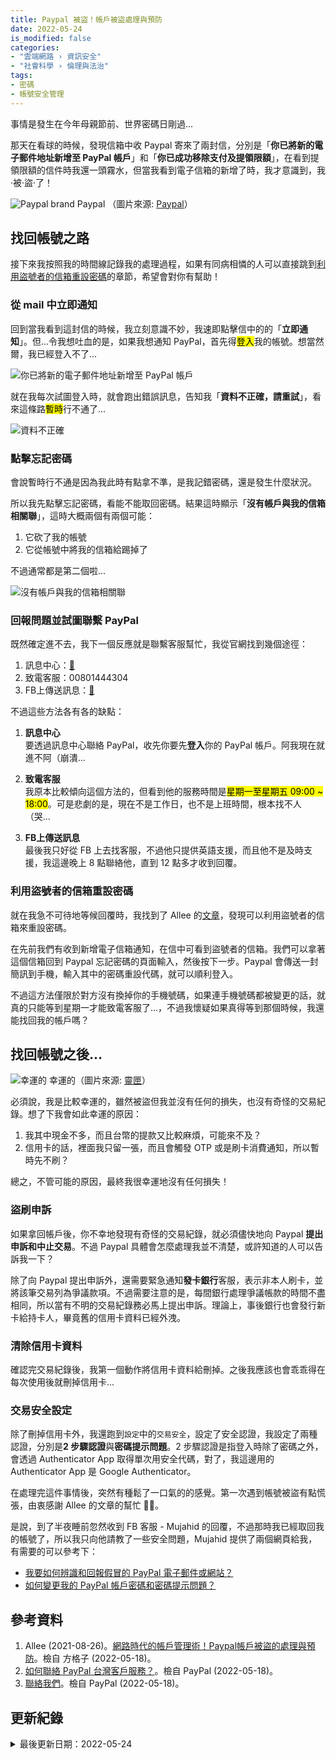 ```yaml
---
title: Paypal 被盜！帳戶被盜處理與預防
date: 2022-05-24
is_modified: false
categories:
- "雲端網路 › 資訊安全"
- "社會科學 › 倫理與法治"
tags:
- 密碼
- 帳號安全管理
--- 
```


事情是發生在今年母親節前、世界密碼日剛過...
  
那天在看球的時候，發現信箱中收 Paypal 寄來了兩封信，分別是「**你已將新的電子郵件地址新增至 PayPal 帳戶**」和「**你已成功移除支付及提領限額**」，在看到提領限額的信件時我還一頭霧水，但當我看到電子信箱的新增了時，我才意識到，我·被·盜·了！

<!--more-->

<p class="illustration">
    <img src="https://i.imgur.com/iIagdGC.png" alt="Paypal brand">
    Paypal （圖片來源: <a href="https://www.paypal.com/tw/webapps/mpp/home" >Paypal</a>）
</p>



## 找回帳號之路
接下來我按照我的時間線記錄我的處理過程，如果有同病相憐的人可以直接跳到[利用盜號者的信箱重設密碼](#利用盜號者的信箱重設密碼)的章節，希望會對你有幫助！


### 從 mail 中立即通知
回到當我看到這封信的時候，我立刻意識不妙，我速即點擊信中的的「**立即通知**」。但...令我想吐血的是，如果我想通知 PayPal，首先得<mark class="bold">登入</mark>我的帳號。想當然爾，我已經登入不了...

<p class="illustration">
    <img src="https://i.imgur.com/GwLnys1.png" alt="你已將新的電子郵件地址新增至 PayPal 帳戶">
</p>

就在我每次試圖登入時，就會跑出錯誤訊息，告知我「**資料不正確，請重試**」，看來這條路<mark class="bold">暫時</mark>行不通了...

<p class="illustration">
    <img src="https://i.imgur.com/kopan5J.png" alt="資料不正確">
</p>


### 點擊忘記密碼
會說暫時行不通是因為我此時有點拿不準，是我記錯密碼，還是發生什麼狀況。

所以我先點擊忘記密碼，看能不能取回密碼。結果這時顯示「**沒有帳戶與我的信箱相關聯**」，這時大概兩個有兩個可能：
1. 它砍了我的帳號
2. 它從帳號中將我的信箱給踢掉了

不過通常都是第二個啦...

<p class="illustration">
    <img src="https://i.imgur.com/khjHMou.png" alt="沒有帳戶與我的信箱相關聯">
</p>


### 回報問題並試圖聯繫 PayPal
既然確定進不去，我下一個反應就是聯繫客服幫忙，我從官網找到幾個途徑：
1. 訊息中心：[🚪](https://www.paypal.com/smc/async/home)
2. 致電客服：00801444304
3. FB上傳送訊息：[🚪](https://www.facebook.com/PayPal)

<p class="paragraph-spacing"></p>

不過這些方法各有各的缺點：
1. **訊息中心**  
   要透過訊息中心聯絡 PayPal，收先你要先**登入**你的 PayPal 帳戶。阿我現在就進不阿（崩潰...
   
2. **致電客服**  
   我原本比較傾向這個方法的，但看到他的服務時間是<mark class="bold">星期一至星期五 09:00 ~ 18:00</mark>。可是悲劇的是，現在不是工作日，也不是上班時間，根本找不人（哭...
   
3. **FB上傳送訊息**  
   最後我只好從 FB 上去找客服，不過他只提供英語支援，而且他不是及時支援，我這邊晚上 8 點聯絡他，直到 12 點多才收到回覆。
   

### 利用盜號者的信箱重設密碼
就在我急不可待地等候回覆時，我找到了 Allee 的[文章](https://vocus.cc/article/61271450fd8978000152a173)，發現可以利用盜號者的信箱來重設密碼。

在先前我們有收到新增電子信箱通知，在信中可看到盜號者的信箱。我們可以拿著這個信箱回到 Paypal 忘記密碼的頁面輸入，然後按下一步。Paypal 會傳送一封簡訊到手機，輸入其中的密碼重設代碼，就可以順利登入。

不過這方法僅限於對方沒有換掉你的手機號碼，如果連手機號碼都被變更的話，就真的只能等到星期一才能致電客服了...，不過我懷疑如果真得等到那個時候，我還能找回我的帳戶嗎？
 


## 找回帳號之後...
<p class="illustration">
    <img src="https://i.imgur.com/0AA8xCZ.png" alt="幸運的">
    幸運的（圖片來源: <a href="https://www.lnka.tw/html/topic/17919.html">靈匣</a>）
</p>

必須說，我是比較幸運的，雖然被盜但我並沒有任何的損失，也沒有奇怪的交易紀錄。想了下我會如此幸運的原因：
1. 我其中現金不多，而且台幣的提款又比較麻煩，可能來不及？
2. 信用卡的話，裡面我只留一張，而且會觸發 OTP 或是刷卡消費通知，所以暫時先不刷？

總之，不管可能的原因，最終我很幸運地沒有任何損失！


### 盜刷申訴
如果拿回帳戶後，你不幸地發現有奇怪的交易紀錄，就必須儘快地向 Paypal **提出申訴和中止交易**。不過 Paypal 具體會怎麼處理我並不清楚，或許知道的人可以告訴我一下？

除了向 Paypal 提出申訴外，還需要緊急通知**發卡銀行**客服，表示非本人刷卡，並將該筆交易列為爭議款項。不過需要注意的是，每間銀行處理爭議帳款的時間不盡相同，所以當有不明的交易紀錄務必馬上提出申訴。理論上，事後銀行也會發行新卡給持卡人，畢竟舊的信用卡資料已經外洩。


### 清除信用卡資料
確認完交易紀錄後，我第一個動作將信用卡資料給刪掉。之後我應該也會乖乖得在每次使用後就刪掉信用卡...


### 交易安全設定
除了刪掉信用卡外，我還跑到`設定`中的`交易安全`，設定了安全認證，我設定了兩種認證，分別是**2 步驟認證**與**密碼提示問題**。2 步驟認證是指登入時除了密碼之外，會透過 Authenticator App 取得單次用安全代碼，對了，我這邊用的 Authenticator App 是 Google Authenticator。

<p class="paragraph-spacing"></p>

在處理完這件事情後，突然有種鬆了一口氣的的感覺。第一次遇到帳號被盜有點慌張，由衷感謝 Allee 的文章的幫忙 🙏🏻。

是說，到了半夜睡前忽然收到 FB 客服 - Mujahid 的回覆，不過那時我已經取回我的帳號了，所以我只向他請教了一些安全問題，Mujahid 提供了兩個網頁給我，有需要的可以參考下：
- [我要如何辨識和回報假冒的 PayPal 電子郵件或網站？](https://www.paypal.com/tw/smarthelp/article/faq438)
- [如何變更我的 PayPal 帳戶密碼和密碼提示問題？](https://www.paypal.com/tw/smarthelp/article/FAQ1440)



## 參考資料 
1. Allee (2021-08-26)。[網路時代的帳戶管理術！Paypal帳戶被盜的處理與預防](https://vocus.cc/article/61271450fd8978000152a173)。檢自 方格子 (2022-05-18)。
2. [如何聯絡 PayPal 台灣客戶服務？](https://www.paypal.com/tw/smarthelp/article/%E5%A6%82%E4%BD%95%E8%81%AF%E7%B5%A1-paypal-%E5%8F%B0%E7%81%A3%E5%AE%A2%E6%88%B6%E6%9C%8D%E5%8B%99%EF%BC%9F-faq1920)。檢自 PayPal (2022-05-18)。
3. [聯絡我們](https://www.paypal.com/tw/smarthelp/contact-us)。檢自 PayPal (2022-05-18)。



## 更新紀錄
<details class="update_stamp">
  <summary>最後更新日期：2022-05-24</summary>
  <ul>
    <li>2022-05-24 發布</li>
    <li>2022-05-19 完稿</li>
    <li>2022-05-18 起稿</li>
  </ul>
</details>
